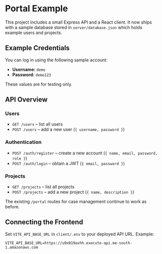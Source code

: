 # Portal Example

This project includes a small Express API and a React client. It now ships with a sample database stored in `server/database.json` which holds example users and projects.

## Example Credentials

You can log in using the following sample account:

- **Username:** `demo`
- **Password:** `demo123`

These values are for testing only.

## API Overview

### Users
- `GET /users` – list all users
- `POST /users` – add a new user (`{ username, password }`)

### Authentication
- `POST /auth/register` – create a new account (`{ name, email, password, role }`)
- `POST /auth/login` – obtain a JWT (`{ email, password }`)

### Projects
- `GET /projects` – list all projects
- `POST /projects` – add a new project (`{ name, description }`)

The existing `/portal` routes for case management continue to work as before.

## Connecting the Frontend

Set `VITE_API_BASE_URL` in `client/.env` to your deployed API URL. Example:

```
VITE_API_BASE_URL=https://u9x019avhh.execute-api.me-south-1.amazonaws.com
```